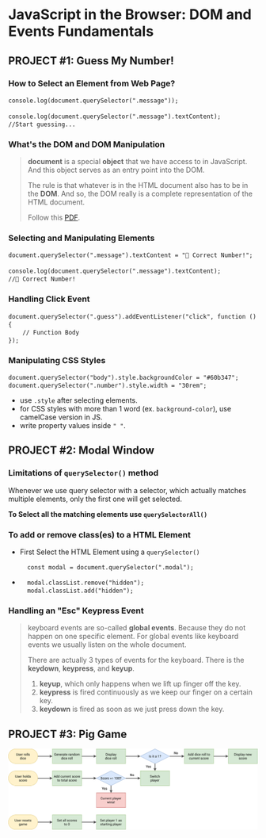 # JavaScript in the Browser: DOM and Events Fundamentals

## PROJECT #1: Guess My Number!

### How to Select an Element from Web Page?

    console.log(document.querySelector(".message"));

    console.log(document.querySelector(".message").textContent);
    //Start guessing...

### What's the DOM and DOM Manipulation

> **document** is a special **object** that we have access to in JavaScript. And this object serves as an entry point into the DOM.
>
> The rule is that whatever is in the HTML document also has to be in the **DOM**. And so, the DOM really is a complete representation of the HTML document.
>
> Follow this [PDF](./readme-assets/DOM.pdf).

### Selecting and Manipulating Elements

    document.querySelector(".message").textContent = "🎉 Correct Number!";

    console.log(document.querySelector(".message").textContent);
    //🎉 Correct Number!

### Handling Click Event

    document.querySelector(".guess").addEventListener("click", function () {
        // Function Body
    });

### Manipulating CSS Styles

    document.querySelector("body").style.backgroundColor = "#60b347";
    document.querySelector(".number").style.width = "30rem";

- use `.style` after selecting elements.
- for CSS styles with more than 1 word (ex. `background-color`), use camelCase version in JS.
- write property values inside `" "`.

## PROJECT #2: Modal Window

### Limitations of `querySelector()` method

Whenever we use query selector with a selector, which actually matches multiple elements, only the first one will get selected.

**To Select all the matching elements use `querySelectorAll()`**

### To add or remove class(es) to a HTML Element

- First Select the HTML Element using a `querySelector()`

        const modal = document.querySelector(".modal");

-       modal.classList.remove("hidden");
        modal.classList.add("hidden");

### Handling an "Esc" Keypress Event

> keyboard events are so-called **global events**. Because they do not happen on one specific element. For global events like keyboard events we usually listen on the whole document.
>
> There are actually 3 types of events for the keyboard. There is the **keydown**, **keypress**, and **keyup**.
>
> 1. **keyup**, which only happens when we lift up finger off the key.
> 2. **keypress** is fired continuously as we keep our finger on a certain key.
> 3. **keydown** is fired as soon as we just press down the key.

## PROJECT #3: Pig Game

![image](readme-assets/pig-game-flowchart.jpg)
